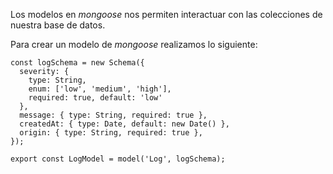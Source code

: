 Los modelos en *mongoose* nos permiten interactuar con las colecciones de nuestra base de datos.

Para crear un modelo de *mongoose* realizamos lo siguiente:

```
const logSchema = new Schema({
  severity: { 
    type: String, 
    enum: ['low', 'medium', 'high'], 
    required: true, default: 'low'
  },
  message: { type: String, required: true },
  createdAt: { type: Date, default: new Date() },
  origin: { type: String, required: true },
});

export const LogModel = model('Log', logSchema);
```